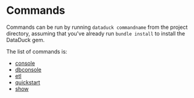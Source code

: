 # Commands

Commands can be run by running `dataduck commandname` from the project directory, assuming that you've already
run `bundle install` to install the DataDuck gem.

The list of commands is:

- [console](/docs/commands/console)
- [dbconsole](/docs/commands/dbconsole)
- [etl](/docs/commands/etl)
- [quickstart](/docs/commands/quickstart)
- [show](/docs/commands/show)
